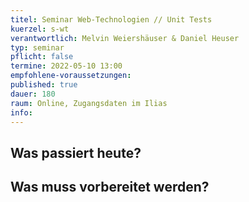 ```yaml
---
titel: Seminar Web-Technologien // Unit Tests
kuerzel: s-wt
verantwortlich: Melvin Weiershäuser & Daniel Heuser
typ: seminar
pflicht: false
termine: 2022-05-10 13:00
empfohlene-voraussetzungen: 
published: true
dauer: 180
raum: Online, Zugangsdaten im Ilias
info: 
---
```


## Was passiert heute?

## Was muss vorbereitet werden?

<!--
## Zielsetzung des Tages
- Jeder  Teilnehmer kann ein WebTech Thema vorstellen, argumentieren, diskutieren und die Diskussion zusammen fassen.

## Was passiert heute?
- Vorstellung und Besprechung von *Staff Picks* aus der [DEV Community](https://dev.to/) oder dem [W3C](https://www.w3.org/blog/news/)

## Was muss vorbereitet werden?
1. Beitrag suchen, der alle Teilnehmer interessieren/ angehen (sollte).
2. Beitrag vorstellen können:
  - warum ist der Beitrag im Kontext von WebTech relevant/ interessant?
  - was ist die Kernaussage?
3. Diskussion zum Beitrag anregen, moderieren und zusammenfassen können.

## Material
- [DEV Community](https://dev.to/) 
- [W3C News](https://www.w3.org/blog/news/)

-->